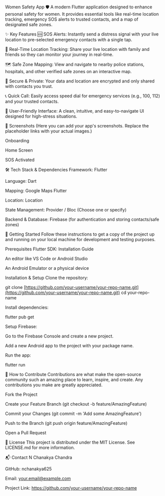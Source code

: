 Women Safety App 🛡️
A modern Flutter application designed to enhance personal safety for women. It provides essential tools like real-time location tracking, emergency SOS alerts to trusted contacts, and a map of designated safe zones.

✨ Key Features
🆘 SOS Alerts: Instantly send a distress signal with your live location to pre-selected emergency contacts with a single tap.

📍 Real-Time Location Tracking: Share your live location with family and friends so they can monitor your journey in real-time.

🗺️ Safe Zone Mapping: View and navigate to nearby police stations, hospitals, and other verified safe zones on an interactive map.

🔐 Secure & Private: Your data and location are encrypted and only shared with contacts you trust.

📞 Quick Call: Easily access speed dial for emergency services (e.g., 100, 112) and your trusted contacts.

📱 User-Friendly Interface: A clean, intuitive, and easy-to-navigate UI designed for high-stress situations.

📸 Screenshots
(Here you can add your app's screenshots. Replace the placeholder links with your actual images.)

Onboarding

Home Screen

SOS Activated







🛠️ Tech Stack & Dependencies
Framework: Flutter

Language: Dart

Mapping: Google Maps Flutter

Location: Location

State Management: Provider / Bloc (Choose one or specify)

Backend & Database: Firebase (for authentication and storing contacts/safe zones)

🚀 Getting Started
Follow these instructions to get a copy of the project up and running on your local machine for development and testing purposes.

Prerequisites
Flutter SDK: Installation Guide

An editor like VS Code or Android Studio

An Android Emulator or a physical device

Installation & Setup
Clone the repository:

git clone [https://github.com/your-username/your-repo-name.git](https://github.com/your-username/your-repo-name.git)
cd your-repo-name

Install dependencies:

flutter pub get

Setup Firebase:

Go to the Firebase Console and create a new project.

Add a new Android app to the project with your package name.


Run the app:

flutter run

🤝 How to Contribute
Contributions are what make the open-source community such an amazing place to learn, inspire, and create. Any contributions you make are greatly appreciated.

Fork the Project

Create your Feature Branch (git checkout -b feature/AmazingFeature)

Commit your Changes (git commit -m 'Add some AmazingFeature')

Push to the Branch (git push origin feature/AmazingFeature)

Open a Pull Request

📜 License
This project is distributed under the MIT License. See LICENSE.md for more information.

📬 Contact
N Chanakya Chandra

GitHub: nchanakya625

Email: your.email@example.com

Project Link: https://github.com/your-username/your-repo-name
